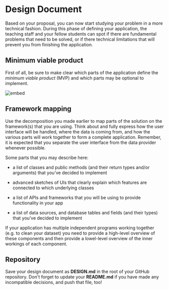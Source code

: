 # Design Document

Based on your proposal, you can now start studying your problem in a more technical fashion. During
this phase of defining your application, the teaching staff and your fellow students can spot if
there are fundamental problems that need to be solved, or if there technical limitations that will
prevent you from finishing the application.

## Minimum viable product

First of all, be sure to make clear which parts of the application define the *minimum viable
product* (MVP) and which parts may be optional to implement.

![embed](https://www.youtube.com/embed/uDU7IzoUHO0?rel=0&amp;showinfo=0)

## Framework mapping

Use the decomposition you made earlier to map parts of the solution on the
framework(s) that you are using. Think about and fully express how the user
interface will be handled, where the data is coming from, and how the various
parts will work together to form a complete application. Remember, it is
expected that you separate the user interface from the data provider whenever
possible.

Some parts that you may describe here:

- a list of classes and public methods (and their return types and/or
  arguments) that you’ve decided to implement

- advanced sketches of UIs that clearly explain which features are connected to
  which underlying classes

- a list of APIs and frameworks that you will be using to provide functionality
  in your app

- a list of data sources, and database tables and fields (and their types) that
  you’ve decided to implement

If your application has multiple independent programs working together (e.g. to
clean your dataset) you need to provide a high-level overview of these
components and then provide a lowel-level overview of the inner workings of
each component.

## Repository

Save your design document as **DESIGN.md** in the root of your GitHub repository. Don't forget to update your **README.md** if you have made any incompatible decisions, and push that file, too!
